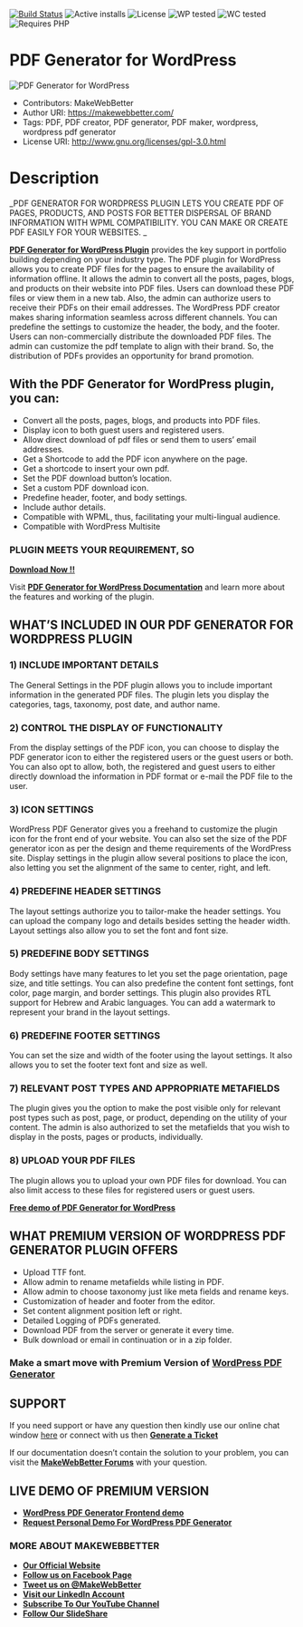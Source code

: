 [![Build Status](https://img.shields.io/travis/twbs/bootstrap/v4-dev.svg)](https://travis-ci.org/twbs/bootstrap) ![Active installs](https://img.shields.io/badge/Active-100%2B-brightgreen) ![License](https://img.shields.io/badge/License-GPLv3%20or%20later-yellowgreen) ![WP tested](https://img.shields.io/badge/WP%20tested-5.8.1-brightgreen) ![WC tested](https://img.shields.io/badge/WC%20tested-5.8.0-brightgreen) ![Requires PHP](https://img.shields.io/badge/Requires%20PHP-7.2-blue)
# PDF Generator for WordPress
![PDF Generator for WordPress](https://ps.w.org/pdf-generator-for-wp/assets/banner-772x250.png?rev=2537763)
* Contributors: MakeWebBetter
* Author URI: https://makewebbetter.com/
* Tags: PDF, PDF creator, PDF generator, PDF maker, wordpress, wordpress pdf generator
* License URI: http://www.gnu.org/licenses/gpl-3.0.html 

# Description
_PDF GENERATOR FOR WORDPRESS PLUGIN LETS YOU CREATE PDF OF PAGES, PRODUCTS, AND POSTS FOR BETTER DISPERSAL OF BRAND INFORMATION WITH WPML COMPATIBILITY. YOU CAN MAKE OR CREATE PDF EASILY FOR YOUR WEBSITES. _

**[PDF Generator for WordPress Plugin](https://wordpress.org/plugins/pdf-generator-for-wp/)** provides the key support in portfolio building depending on your industry type. The PDF plugin for WordPress allows you to create PDF files for the pages to ensure the availability of information offline. It allows the admin to convert all the posts, pages, blogs, and products on their website into PDF files. 
Users can download these PDF files or view them in a new tab. Also, the admin can authorize users to receive their PDFs on their email addresses. The WordPress PDF creator makes sharing information seamless across different channels. You can predefine the settings to customize the header, the body, and the footer.
Users can non-commercially distribute the downloaded PDF files. The admin can customize the pdf template to align with their brand. So, the distribution of PDFs provides an opportunity for brand promotion.

## With the PDF Generator for WordPress plugin, you can:

- Convert all the posts, pages, blogs, and products into PDF files.
- Display icon to both guest users and registered users.
- Allow direct download of pdf files or send them to users’ email addresses. 
- Get a Shortcode to add the PDF icon anywhere on the page.
- Get a shortcode to insert your own pdf.
- Set the PDF download button’s location. 
- Set a custom PDF download icon.
- Predefine header, footer, and body settings.
- Include author details. 
- Compatible with WPML, thus, facilitating your multi-lingual audience.
- Compatible with WordPress Multisite

### PLUGIN MEETS YOUR REQUIREMENT, SO 
[**Download Now !!**](https://downloads.wordpress.org/plugin/pdf-generator-for-wp.zip) 

Visit [**PDF Generator for WordPress Documentation**](http://docs.makewebbetter.com/pdf-generator-for-wp/?utm_source=MWB-PDF-org&utm_medium=MWB-ORG-Page&utm_campaign=MWB-doc) and learn more about the features and working of the plugin.

## WHAT’S INCLUDED IN OUR PDF GENERATOR FOR WORDPRESS PLUGIN

### 1) INCLUDE IMPORTANT DETAILS
The General Settings in the PDF plugin allows you to include important information in the generated PDF files. The plugin lets you display the categories, tags, taxonomy, post date, and author name. 

### 2) CONTROL THE DISPLAY OF FUNCTIONALITY
From the display settings of the PDF icon, you can choose to display the PDF generator icon to either the registered users or the guest users or both. You can also opt to allow, both, the registered and guest users to either directly download the information in PDF format or e-mail the PDF file to the user.

### 3) ICON SETTINGS
WordPress PDF Generator gives you a freehand to customize the plugin icon for the front end of your website. You can also set the size of the PDF generator icon as per the design and theme requirements of the WordPress site. Display settings in the plugin allow several positions to place the icon, also letting you set the alignment of the same to center, right, and left.

### 4) PREDEFINE HEADER SETTINGS
The layout settings authorize you to tailor-make the header settings. You can upload the company logo and details besides setting the header width. Layout settings also allow you to set the font and font size. 

### 5) PREDEFINE BODY SETTINGS
Body settings have many features to let you set the page orientation, page size, and title settings. You can also predefine the content font settings, font color, page margin, and border settings. This plugin also provides RTL support for Hebrew and Arabic languages. You can add a watermark to represent your brand in the layout settings.

### 6) PREDEFINE FOOTER SETTINGS
You can set the size and width of the footer using the layout settings. It also allows you to set the footer text font and size as well. 

### 7) RELEVANT POST TYPES AND APPROPRIATE METAFIELDS
The plugin gives you the option to make the post visible only for relevant post types such as post, page, or product, depending on the utility of your content. The admin is also authorized to set the metafields that you wish to display in the posts, pages or products, individually.

### 8) UPLOAD YOUR PDF FILES
The plugin allows you to upload your own PDF files for download. You can also limit access to these files for registered users or guest users.

[**Free demo of PDF Generator for WordPress**](https://demo.makewebbetter.com/pdf-generator-for-wp/?utm_source=MWB-PDF-git&utm_medium=MWB-git-Page&utm_campaign=MWB-frontend_demo)

## WHAT PREMIUM VERSION OF WORDPRESS PDF GENERATOR PLUGIN OFFERS

- Upload TTF font.
- Allow admin to rename metafields while listing in PDF.
- Allow admin to choose taxonomy just like meta fields and rename keys.
- Customization of header and footer from the editor.
- Set content alignment position left or right.
- Detailed Logging of PDFs generated.
- Download PDF from the server or generate it every time.
- Bulk download or email in continuation or in a zip folder.

### Make a smart move with Premium Version of [WordPress PDF Generator](https://makewebbetter.com/product/wordpress-pdf-generator/?utm_source=MWB-PDF-git&utm_medium=MWB-git-Page&utm_campaign=MWB-PDF-pro)

## SUPPORT
If you need support or have any question then kindly use our online chat window [here](https://makewebbetter.com/?utm_source=MWB-PDF-git&utm_medium=MWB-git-page&utm_campaign=MWB-PDF-git) or  connect with us then [**Generate a Ticket**](https://makewebbetter.com/submit-query/)

If our documentation doesn’t contain the solution to your problem, you can visit the [**MakeWebBetter Forums**](https://forums.makewebbetter.com/?utm_source=MWB-pdf-git&utm_medium=MWB-git-page&utm_campaign=MWB-pdf-git) with your question.

## LIVE DEMO OF PREMIUM VERSION

* [**WordPress PDF Generator Frontend demo**](https://demo.makewebbetter.com/wordpress-pdf-generator/?utm_source=MWB-PDF-git&utm_medium=MWB-git-Page&utm_campaign=MWB-frontend_demo)
* [**Request Personal Demo For WordPress PDF Generator**](https://demo.makewebbetter.com/wordpress-pdf-generator/request-for-personal-demo/?utm_source=MWB-PDF-git&utm_medium=MWB-git-Page&utm_campaign=MWB-backend_demo)

### **MORE ABOUT MAKEWEBBETTER**

- [**Our Official Website**](https://makewebbetter.com/?utm_source=MWB-pdf-git&utm_medium=MWB-git&utm_campaign=git)
- [**Follow us on Facebook Page**](https://www.facebook.com/makewebbetter)
- [**Tweet us on @MakeWebBetter**](https://twitter.com/makewebbetter)
- [**Visit our LinkedIn Account**](https://www.linkedin.com/company/makewebbetter)
- [**Subscribe To Our YouTube Channel**](https://www.youtube.com/channel/UC7nYNf0JETOwW3GOD_EW2Ag)
- [**Follow Our SlideShare**](https://www.slideshare.net/MakeWebBetter)
